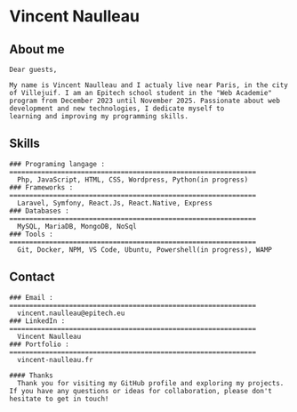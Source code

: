 # Vincent Naulleau

  ## About me

    Dear guests,

    My name is Vincent Naulleau and I actualy live near Paris, in the city of Villejuif. I am an Epitech school student in the "Web Academie" program from December 2023 until November 2025. Passionate about web development and new technologies, I dedicate myself to            learning and improving my programming skills.
  ## Skills

    ### Programing langage :
    ==============================================================
      Php, JavaScript, HTML, CSS, Wordpress, Python(in progress)
    ### Frameworks :
    ==============================================================
      Laravel, Symfony, React.Js, React.Native, Express
    ### Databases :
    ==============================================================
      MySQL, MariaDB, MongoDB, NoSql
    ### Tools :
    ==============================================================
      Git, Docker, NPM, VS Code, Ubuntu, Powershell(in progress), WAMP
      
  ## Contact
  
    ### Email : 
    ==============================================================
      vincent.naulleau@epitech.eu
    ### LinkedIn :
    ==============================================================
      Vincent Naulleau
    ### Portfolio :
    ==============================================================
      vincent-naulleau.fr
    
    #### Thanks
      Thank you for visiting my GitHub profile and exploring my projects. If you have any questions or ideas for collaboration, please don't hesitate to get in touch!

